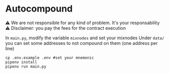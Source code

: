 # Autocompound

⚠️ We are not responsible for any kind of problem. It's your responsability ⚠️
Disclaimer: you pay the fees for the contract execution

In `main.py`, modify the variable `mixnodes` and set your mixnodes
Under `data/` you can set some addresses to not compound on them (one address per line) 


```
cp .env.example .env #set your mnemonic
pipenv install
pipenv run main.py
```
